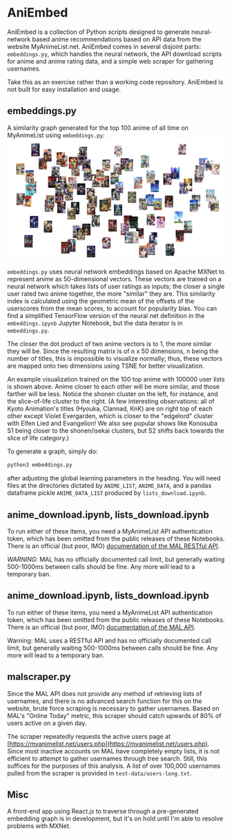 # AniEmbed

AniEmbed is a collection of Python scripts designed to generate neural-network based anime recommendations based on API data from the website MyAnimeList.net. AniEmbed comes in several disjoint parts: `embeddings.py`, which handles the neural network, the API download scripts for anime and anime rating data, and a simple web scraper for gathering usernames.

Take this as an exercise rather than a working code repository. AniEmbed is not built for easy installation and usage.

## embeddings.py

A similarity graph generated for the top 100 anime of all time on MyAnimeList using `embeddings.py`:
![Top 100](https://github.com/hodori0719/aniembed/blob/7d97a6972ff13faa8cead9eaf174cea559a4f0fb/anime_clustering_tsne_100.png)

`embeddings.py` uses neural network embeddings based on Apache MXNet to represent anime as 50-dimensional vectors. These vectors are trained on a neural network which takes lists of user ratings as inputs; the closer a single user rated two anime together, the more "similar" they are. This similarity index is calculated using the geometric mean of the offsets of the userscores from the mean scores, to account for popularity bias. You can find a simplified TensorFlow version of the neural net definition in the `embeddings.ipynb` Jupyter Notebook, but the data iterator is in `embeddings.py`.

The closer the dot product of two anime vectors is to 1, the more similar they will be. Since the resulting matrix is of n x 50 dimensions, n being the number of titles, this is impossible to visualize normally; thus, these vectors are mapped onto two dimensions using TSNE for better visualization.

An example visualization trained on the 100 top anime with 100000 user lists is shown above. Anime closer to each other will be more similar, and those farther will be less. Notice the shonen cluster on the left, for instance, and the slice-of-life cluster to the right. (A few interesting observations: all of Kyoto Animation's titles (Hyouka, Clannad, KnK) are on right top of each other except Violet Evergarden, which is closer to the "edgelord" cluster with Elfen Lied and Evangelion! We also see popular shows like Konosuba S1 being closer to the shonen/isekai clusters, but S2 shifts back towards the slice of life category.)

To generate a graph, simply do:
```bash
python3 embeddings.py
```
after adjusting the global learning parameters in the heading. You will need files at the directories dictated by `ANIME_LIST`, `ANIME_DATA`, and a pandas dataframe pickle `ANIME_DATA_LIST` produced by `lists_download.ipynb`.

## anime_download.ipynb, lists_download.ipynb

To run either of these items, you need a MyAnimeList API authentication token, which has been omitted from the public releases of these Notebooks. There is an official (but poor, IMO) [documentation of the MAL RESTful API](https://myanimelist.net/apiconfig/references/api/v2). 

*WARNING*: MAL has no officially documented call limit, but generally waiting 500-1000ms between calls should be fine. Any more will lead to a temporary ban.

## anime_download.ipynb, lists_download.ipynb

To run either of these items, you need a MyAnimeList API authentication token, which has been omitted from the public releases of these Notebooks. There is an official (but poor, IMO) [documentation of the MAL API](https://myanimelist.net/apiconfig/references/api/v2). 

Warning: MAL uses a RESTful API and has no officially documented call limit, but generally waiting 500-1000ms between calls should be fine. Any more will lead to a temporary ban.

## malscraper.py

Since the MAL API does not provide any method of retrieving lists of usernames, and there is no advanced search function for this on the website, brute force scraping is necessary to gather usernames. Based on MAL's "Online Today" metric, this scraper should catch upwards of 80% of users active on a given day. 

The scraper repeatedly requests the active users page at [https://myanimelist.net/users.php](https://myanimelist.net/users.php). Since most inactive accounts on MAL have completely empty lists, it is not efficient to attempt to gather usernames through tree search. Still, this suffices for the purposes of this analysis. A list of over 100,000 usernames pulled from the scraper is provided in `test-data/users-long.txt`.

## Misc

A front-end app using React.js to traverse through a pre-generated embedding graph is in development, but it's on hold until I'm able to resolve problems with MXNet.
